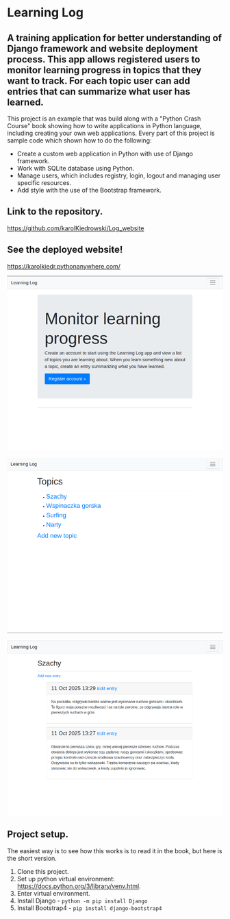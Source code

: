 # Learning Log

## A training application for better understanding of Django framework and website deployment process. This app allows registered users to monitor learning progress in topics that they want to track. For each topic user can add entries that can summarize what user has learned.

This project is an example that was build along with a "Python Crash Course" book showing how to write applications in Python language, including creating your own web applications. Every part of this project is sample code which shown how to do the following:

* Create a custom web application in Python with use of Django framework.
* Work with SQLite database using Python.
* Manage users, which includes registry, login, logout and managing user specific resources.
* Add style with the use of the Bootstrap framework.

## Link to the repository.

https://github.com/karolKiedrowski/Log_website

## See the deployed website!

https://karolkiedr.pythonanywhere.com/

![Here should be a main page picture.](https://github.com/karolKiedrowski/Log_website/blob/master/images/main_page.png?raw=true)

![Here should be a topics page picture.](https://github.com/karolKiedrowski/Log_website/blob/master/images/topics_page.png?raw=true)

![Here should be a single topic page picture.](https://github.com/karolKiedrowski/Log_website/blob/master/images/topic_page.png?raw=true)


## Project setup.

The easiest way is to see how this works is to read it in the book, but here is the short version.

1. Clone this project.
2. Set up python virtual environment: https://docs.python.org/3/library/venv.html.
3. Enter virtual environment.
3. Install Django - `python -m pip install Django`
4. Install Bootstrap4 - `pip install django-bootstrap4`